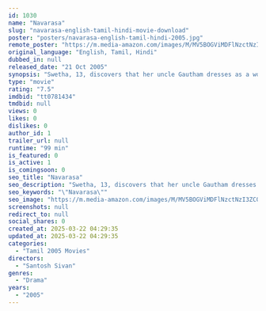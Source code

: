 ```yaml
---
id: 1030
name: "Navarasa"
slug: "navarasa-english-tamil-hindi-movie-download"
poster: "posters/navarasa-english-tamil-hindi-2005.jpg"
remote_poster: "https://m.media-amazon.com/images/M/MV5BOGViMDFlNzctNzI3ZC00OWU4LWI0ZDUtMWNhOTJjM2QxMzkyXkEyXkFqcGdeQXVyMzU0NzkwMDg@._V1_SX300.jpg"
original_language: "English, Tamil, Hindi"
dubbed_in: null
released_date: "21 Oct 2005"
synopsis: "Swetha, 13, discovers that her uncle Gautham dresses as a woman once night has fallen. Intrigued, she asks him about him, and he confesses her that his dream would be to escape to Koovagam, a little city in the South of India, whe..."
type: "movie"
rating: "7.5"
imdbid: "tt0781434"
tmdbid: null
views: 0
likes: 0
dislikes: 0
author_id: 1
trailer_url: null
runtime: "99 min"
is_featured: 0
is_active: 1
is_comingsoon: 0
seo_title: "Navarasa"
seo_description: "Swetha, 13, discovers that her uncle Gautham dresses as a woman once night has fallen. Intrigued, she asks him about him, and he confesses her that his dream would be to escape to Koovagam, a little city in the South of India, whe..."
seo_keywords: "\"Navarasa\""
seo_image: "https://m.media-amazon.com/images/M/MV5BOGViMDFlNzctNzI3ZC00OWU4LWI0ZDUtMWNhOTJjM2QxMzkyXkEyXkFqcGdeQXVyMzU0NzkwMDg@._V1_SX300.jpg"
screenshots: null
redirect_to: null
social_shares: 0
created_at: 2025-03-22 04:29:35
updated_at: 2025-03-22 04:29:35
categories:
  - "Tamil 2005 Movies"
directors:
  - "Santosh Sivan"
genres:
  - "Drama"
years:
  - "2005"
---
```

